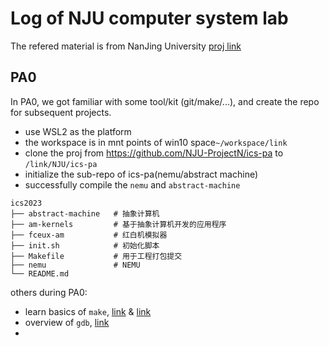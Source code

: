 # Log of NJU computer system lab
The refered material is from NanJing University [proj link](https://ysyx.oscc.cc/docs/ics-pa/PA1.html)
## PA0
In PA0, we got familiar with some tool/kit (git/make/...), and create the repo for subsequent projects.

- use WSL2 as the platform
- the workspace is in mnt points of win10 space`~/workspace/link`
- clone the proj from https://github.com/NJU-ProjectN/ics-pa to `/link/NJU/ics-pa`
- initialize the sub-repo of ics-pa(nemu/abstract machine)
- successfully compile the `nemu` and `abstract-machine`

```
ics2023
├── abstract-machine   # 抽象计算机
├── am-kernels         # 基于抽象计算机开发的应用程序
├── fceux-am           # 红白机模拟器
├── init.sh            # 初始化脚本
├── Makefile           # 用于工程打包提交
├── nemu               # NEMU
└── README.md
```
others during PA0:
- learn basics of `make`, [link](https://blog.csdn.net/haoel/article/details/2886) & [link](https://zhuanlan.zhihu.com/p/376493209)
- overview of `gdb`, [link](https://linuxconfig.org/gdb-debugging-tutorial-for-beginners)
- 